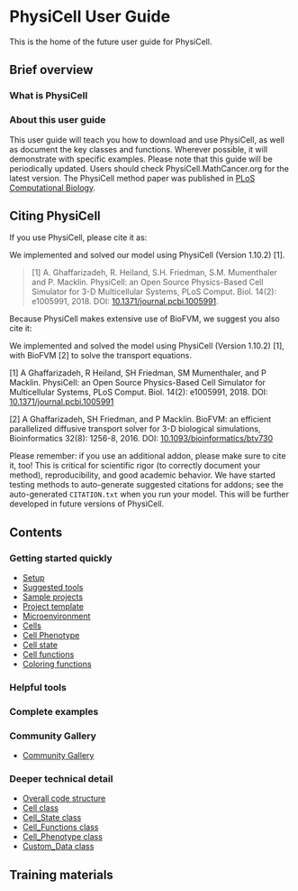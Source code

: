 # PhysiCell User Guide
This is the home of the future user guide for PhysiCell. 

## Brief overview 

### What is PhysiCell

### About this user guide 
This user guide will teach you how to download and use PhysiCell, as well as document the key classes and functions. Wherever possible, it will demonstrate with specific examples. Please note that this guide will be periodically updated. Users should check PhysiCell.MathCancer.org for the latest version. The PhysiCell method paper was published in [PLoS Computational Biology](). 

## Citing PhysiCell
If you use PhysiCell, please cite it as:

We implemented and solved our model using PhysiCell (Version 1.10.2) [1].

> [1] A. Ghaffarizadeh, R. Heiland, S.H. Friedman, S.M. Mumenthaler and P. Macklin. PhysiCell: an Open Source Physics-Based Cell Simulator for 3-D Multicellular Systems, PLoS Comput. Biol. 14(2): e1005991, 2018. DOI: [10.1371/journal.pcbi.1005991](https://dx.doi.org/10.1371/journal.pcbi.1005991).

Because PhysiCell makes extensive use of BioFVM, we suggest you also cite it:

We implemented and solved the model using PhysiCell (Version 1.10.2) [1], with BioFVM [2] to solve the transport equations.

[1] A Ghaffarizadeh, R Heiland, SH Friedman, SM Mumenthaler, and P Macklin. PhysiCell: an Open Source Physics-Based Cell Simulator for Multicellular Systems, PLoS Comput. Biol. 14(2): e1005991, 2018. DOI: [10.1371/journal.pcbi.1005991](https://dx.doi.org/10.1371/journal.pcbi.1005991)

[2] A Ghaffarizadeh, SH Friedman, and P Macklin. BioFVM: an efficient parallelized diffusive transport solver for 3-D biological simulations, Bioinformatics 32(8): 1256-8, 2016. DOI: [10.1093/bioinformatics/btv730](https://dx.doi.org/10.1093/bioinformatics/btv730)

Please remember: if you use an additional addon, please make sure to cite it, too! This is critical for scientific rigor (to correctly document your method), reproducibility, and good academic behavior. We have started testing methods to auto-generate suggested citations for addons; see the auto-generated `CITATION.txt` when you run your model. This will be further developed in future versions of PhysiCell.

## Contents 
### Getting started quickly 
* [Setup](setup.md)
* [Suggested tools](suggested_tools.md)
* [Sample projects](sample_projects.md)
* [Project template](project_template.md)
* [Microenvironment](microenvironment.md)
* [Cells](cells.md)
* [Cell Phenotype](cell_phenotype.md)
* [Cell state](cell_state.md)
* [Cell functions](cell_functions.md)
* [Coloring functions](coloring_functions.md)

### Helpful tools

### Complete examples 

### Community Gallery 
* [Community Gallery]()

### Deeper technical detail

* [Overall code structure](code_structure.md)
* [Cell class]()
* [Cell_State class]()
* [Cell_Functions class]()
* [Cell_Phenotype class]()
* [Custom_Data class]()

## Training materials 


